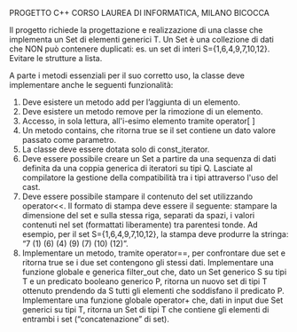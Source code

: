 PROGETTO C++ CORSO LAUREA DI INFORMATICA, MILANO BICOCCA

Il progetto richiede la progettazione e realizzazione di una classe che
implementa un Set di elementi generici T. Un Set è una collezione di dati che
NON può contenere duplicati: es. un set di interi S={1,6,4,9,7,10,12}.
Evitare le strutture a lista.

A parte i metodi essenziali per il suo corretto uso, la classe deve implementare
anche le seguenti funzionalità:
1. Deve esistere un metodo add per l’aggiunta di un elemento.
2. Deve esistere un metodo remove per la rimozione di un elemento.
3. Accesso, in sola lettura, all'i-esimo elemento tramite operator[ ]
4. Un metodo contains, che ritorna true se il set contiene un dato valore passato come parametro.
5. La classe deve essere dotata solo di const_iterator.
6. Deve essere possibile creare un Set a partire da una sequenza di dati
definita da una coppia generica di iteratori su tipi Q. Lasciate al
compilatore la gestione della compatibilità tra i tipi attraverso l'uso del
cast.
7. Deve essere possibile stampare il contenuto del set utilizzando
operator<<. Il formato di stampa deve essere il seguente: stampare
la dimensione del set e sulla stessa riga, separati da spazi, i valori
contenuti nel set (formattati liberamente) tra parentesi tonde. Ad
esempio, per il set S={1,6,4,9,7,10,12}, la stampa deve produrre la
stringa: “7 (1) (6) (4) (9) (7) (10) (12)”.
8. Implementare un metodo, tramite operator==, per confrontare due
set e ritorna true se i due set contengono gli stessi dati.
Implementare una funzione globale e generica filter_out che, dato un
Set generico S su tipi T e un predicato booleano generico P, ritorna un
nuovo set di tipi T ottenuto prendendo da S tutti gli elementi che soddisfano
il predicato P.
Implementare una funzione globale operator+ che, dati in input due Set
generici su tipi T, ritorna un Set di tipi T che contiene gli elementi di
entrambi i set (“concatenazione” di set).
